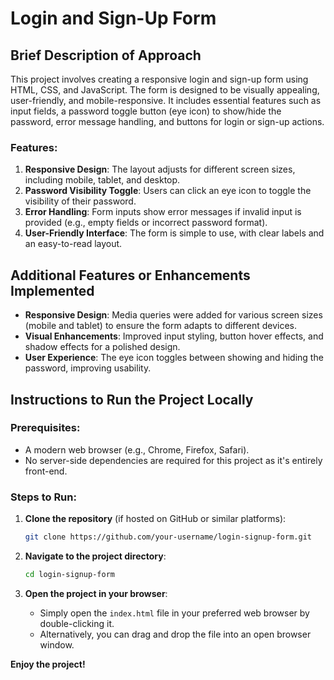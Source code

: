 # Login and Sign-Up Form

## Brief Description of Approach
This project involves creating a responsive login and sign-up form using HTML, CSS, and JavaScript. The form is designed to be visually appealing, user-friendly, and mobile-responsive. It includes essential features such as input fields, a password toggle button (eye icon) to show/hide the password, error message handling, and buttons for login or sign-up actions.

### Features:
1. **Responsive Design**: The layout adjusts for different screen sizes, including mobile, tablet, and desktop.
2. **Password Visibility Toggle**: Users can click an eye icon to toggle the visibility of their password.
3. **Error Handling**: Form inputs show error messages if invalid input is provided (e.g., empty fields or incorrect password format).
4. **User-Friendly Interface**: The form is simple to use, with clear labels and an easy-to-read layout.

## Additional Features or Enhancements Implemented
- **Responsive Design**: Media queries were added for various screen sizes (mobile and tablet) to ensure the form adapts to different devices.
- **Visual Enhancements**: Improved input styling, button hover effects, and shadow effects for a polished design.
- **User Experience**: The eye icon toggles between showing and hiding the password, improving usability.

## Instructions to Run the Project Locally

### Prerequisites:
- A modern web browser (e.g., Chrome, Firefox, Safari).
- No server-side dependencies are required for this project as it's entirely front-end.

### Steps to Run:
1. **Clone the repository** (if hosted on GitHub or similar platforms):
    ```bash
    git clone https://github.com/your-username/login-signup-form.git
    ```

2. **Navigate to the project directory**:
    ```bash
    cd login-signup-form
    ```

3. **Open the project in your browser**:
    - Simply open the `index.html` file in your preferred web browser by double-clicking it.
    - Alternatively, you can drag and drop the file into an open browser window.

 **Enjoy the project!**
